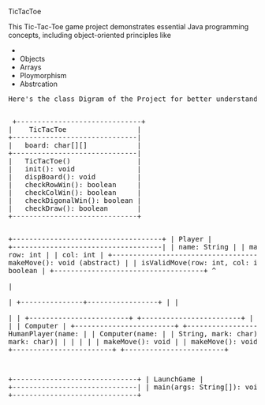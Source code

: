  TicTacToe
 <p>
   This Tic-Tac-Toe game project demonstrates essential Java programming concepts, including object-oriented principles like
   <ul>
       <li><Classes</li>
       <li>Objects</li>
        <li>Arrays</li>
       <liInheritance</li>
       <li>Ploymorphism</li>
       <li>Abstrcation</li>
   </ul>
 <pre>Here's the class Digram of the Project for better understanding</p>
 +------------------------------+
|    TicTacToe                 |
+------------------------------|
|   board: char[][]            |
+------------------------------|
|   TicTacToe()                |
|   init(): void               |
|   dispBoard(): void          |
|   checkRowWin(): boolean     |
|   checkColWin(): boolean     |
|   checkDigonalWin(): boolean |
|   checkDraw(): boolean       |
+------------------------------+
            
+------------------------------------+
|      Player                        |
+------------------------------------|
|   name: String                     |
|   mark: char                       |
|   row: int                         |
|   col: int                         |
+------------------------------------|
|   makeMove(): void (abstract)      |
|   isValidMove(row: int, col: int): |
|                 boolean            |
+------------------------------------+
                   ^       
                   |               
                   |
   +---------------+-----------------+
   |                                 |     
   |                                 |
+------------------------+    +------------------------+
| HumanPlayer            |    |   Computer             |
+------------------------+    +------------------------+
|  HumanPlayer(name:     |    |  Computer(name:        |
|    String, mark: char) |    |     String, mark: char)|
|                        |    |                        |
| makeMove(): void       |    |  makeMove(): void      |
|                        |    |                        |
+------------------------+    +------------------------+

+------------------------------+
|     LaunchGame               |
+------------------------------|
|  main(args: String[]): void  |
+------------------------------+

 </pre>
